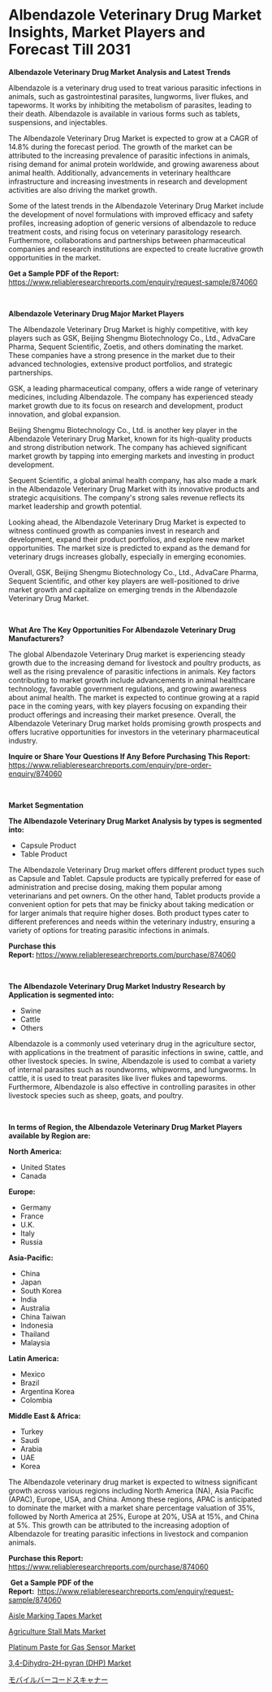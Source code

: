 <p><h1>Albendazole Veterinary Drug Market Insights, Market Players and Forecast Till 2031</h1></p><p><strong>Albendazole Veterinary Drug Market Analysis and Latest Trends</strong></p>
<p><p>Albendazole is a veterinary drug used to treat various parasitic infections in animals, such as gastrointestinal parasites, lungworms, liver flukes, and tapeworms. It works by inhibiting the metabolism of parasites, leading to their death. Albendazole is available in various forms such as tablets, suspensions, and injectables.</p><p>The Albendazole Veterinary Drug Market is expected to grow at a CAGR of 14.8% during the forecast period. The growth of the market can be attributed to the increasing prevalence of parasitic infections in animals, rising demand for animal protein worldwide, and growing awareness about animal health. Additionally, advancements in veterinary healthcare infrastructure and increasing investments in research and development activities are also driving the market growth.</p><p>Some of the latest trends in the Albendazole Veterinary Drug Market include the development of novel formulations with improved efficacy and safety profiles, increasing adoption of generic versions of albendazole to reduce treatment costs, and rising focus on veterinary parasitology research. Furthermore, collaborations and partnerships between pharmaceutical companies and research institutions are expected to create lucrative growth opportunities in the market.</p></p>
<p><strong>Get a Sample PDF of the Report:&nbsp;</strong> <a href="https://www.reliableresearchreports.com/enquiry/request-sample/874060">https://www.reliableresearchreports.com/enquiry/request-sample/874060</a></p>
<p>&nbsp;</p>
<p><strong>Albendazole Veterinary Drug Major Market Players</strong></p>
<p><p>The Albendazole Veterinary Drug Market is highly competitive, with key players such as GSK, Beijing Shengmu Biotechnology Co., Ltd., AdvaCare Pharma, Sequent Scientific, Zoetis, and others dominating the market. These companies have a strong presence in the market due to their advanced technologies, extensive product portfolios, and strategic partnerships.</p><p>GSK, a leading pharmaceutical company, offers a wide range of veterinary medicines, including Albendazole. The company has experienced steady market growth due to its focus on research and development, product innovation, and global expansion.</p><p>Beijing Shengmu Biotechnology Co., Ltd. is another key player in the Albendazole Veterinary Drug Market, known for its high-quality products and strong distribution network. The company has achieved significant market growth by tapping into emerging markets and investing in product development.</p><p>Sequent Scientific, a global animal health company, has also made a mark in the Albendazole Veterinary Drug Market with its innovative products and strategic acquisitions. The company's strong sales revenue reflects its market leadership and growth potential.</p><p>Looking ahead, the Albendazole Veterinary Drug Market is expected to witness continued growth as companies invest in research and development, expand their product portfolios, and explore new market opportunities. The market size is predicted to expand as the demand for veterinary drugs increases globally, especially in emerging economies.</p><p>Overall, GSK, Beijing Shengmu Biotechnology Co., Ltd., AdvaCare Pharma, Sequent Scientific, and other key players are well-positioned to drive market growth and capitalize on emerging trends in the Albendazole Veterinary Drug Market.</p></p>
<p>&nbsp;</p>
<p><strong>What Are The Key Opportunities For Albendazole Veterinary Drug Manufacturers?</strong></p>
<p><p>The global Albendazole Veterinary Drug market is experiencing steady growth due to the increasing demand for livestock and poultry products, as well as the rising prevalence of parasitic infections in animals. Key factors contributing to market growth include advancements in animal healthcare technology, favorable government regulations, and growing awareness about animal health. The market is expected to continue growing at a rapid pace in the coming years, with key players focusing on expanding their product offerings and increasing their market presence. Overall, the Albendazole Veterinary Drug market holds promising growth prospects and offers lucrative opportunities for investors in the veterinary pharmaceutical industry.</p></p>
<p><strong>Inquire or Share Your Questions If Any Before Purchasing This Report:</strong> <a href="https://www.reliableresearchreports.com/enquiry/pre-order-enquiry/874060">https://www.reliableresearchreports.com/enquiry/pre-order-enquiry/874060</a></p>
<p>&nbsp;</p>
<p><strong>Market Segmentation</strong></p>
<p><strong>The Albendazole Veterinary Drug Market Analysis by types is segmented into:</strong></p>
<p><ul><li>Capsule Product</li><li>Table Product</li></ul></p>
<p><p>The Albendazole Veterinary Drug market offers different product types such as Capsule and Tablet. Capsule products are typically preferred for ease of administration and precise dosing, making them popular among veterinarians and pet owners. On the other hand, Tablet products provide a convenient option for pets that may be finicky about taking medication or for larger animals that require higher doses. Both product types cater to different preferences and needs within the veterinary industry, ensuring a variety of options for treating parasitic infections in animals.</p></p>
<p><strong>Purchase this Report:&nbsp;</strong><a href="https://www.reliableresearchreports.com/purchase/874060">https://www.reliableresearchreports.com/purchase/874060</a></p>
<p>&nbsp;</p>
<p><strong>The Albendazole Veterinary Drug Market Industry Research by Application is segmented into:</strong></p>
<p><ul><li>Swine</li><li>Cattle</li><li>Others</li></ul></p>
<p><p>Albendazole is a commonly used veterinary drug in the agriculture sector, with applications in the treatment of parasitic infections in swine, cattle, and other livestock species. In swine, Albendazole is used to combat a variety of internal parasites such as roundworms, whipworms, and lungworms. In cattle, it is used to treat parasites like liver flukes and tapeworms. Furthermore, Albendazole is also effective in controlling parasites in other livestock species such as sheep, goats, and poultry.</p></p>
<p>&nbsp;</p>
<p><strong>In terms of Region, the Albendazole Veterinary Drug Market Players available by Region are:</strong></p>
<p>
    <p> <strong> North America: </strong>
        <ul>
            <li>United States</li>
            <li>Canada</li>
        </ul>
        </p> 
    <p> <strong> Europe: </strong>
        <ul>
            <li>Germany</li>
            <li>France</li>
            <li>U.K.</li>
            <li>Italy</li>
            <li>Russia</li>
        </ul>
        </p> 
    <p> <strong> Asia-Pacific: </strong>
        <ul>
            <li>China</li>
            <li>Japan</li>
            <li>South Korea</li>
            <li>India</li>
            <li>Australia</li>
            <li>China Taiwan</li>
            <li>Indonesia</li>
            <li>Thailand</li>
            <li>Malaysia</li>
        </ul>
        </p> 
    <p> <strong> Latin America: </strong>
        <ul>
            <li>Mexico</li>
            <li>Brazil</li>
            <li>Argentina Korea</li>
            <li>Colombia</li>
        </ul>
        </p> 
    <p> <strong> Middle East & Africa: </strong>
        <ul>
            <li>Turkey</li>
            <li>Saudi</li>
            <li>Arabia</li>
            <li>UAE</li>
            <li>Korea</li>
        </ul>
    </p>
    </p>
<p><p>The Albendazole veterinary drug market is expected to witness significant growth across various regions including North America (NA), Asia Pacific (APAC), Europe, USA, and China. Among these regions, APAC is anticipated to dominate the market with a market share percentage valuation of 35%, followed by North America at 25%, Europe at 20%, USA at 15%, and China at 5%. This growth can be attributed to the increasing adoption of Albendazole for treating parasitic infections in livestock and companion animals.</p></p>
<p><strong>Purchase this Report: </strong><a href="https://www.reliableresearchreports.com/purchase/874060">https://www.reliableresearchreports.com/purchase/874060</a></p>
<p>&nbsp;<strong>Get a Sample PDF of the Report:&nbsp;&nbsp;</strong><a href="https://www.reliableresearchreports.com/enquiry/request-sample/874060">https://www.reliableresearchreports.com/enquiry/request-sample/874060</a></p>
<p><strong></strong></p>
<p><p><a href="https://github.com/mancsybtousav/Market-Research-Report-List-1/blob/main/aisle-marking-tapes-market.md">Aisle Marking Tapes Market</a></p><p><a href="https://view.publitas.com/reportprime-1/agriculture-stall-mats-market-a-comprehensive-report-of-its-market-share-growth-trends-2024-2031/">Agriculture Stall Mats Market</a></p><p><a href="https://forested-sushi-9b0.notion.site/Platinum-Paste-for-Gas-Sensor-Market-Insights-Market-Players-and-Forecast-Till-2031-213754872c704a05a7fab4210482105a">Platinum Paste for Gas Sensor Market</a></p><p><a href="https://summer-dogwood-3e9.notion.site/3-4-Dihydro-2H-pyran-DHP-Market-Size-and-Examines-its-Market-Scope-with-a-Primary-Focus-on-Growt-27c0752203d34fb2b0848603b76c7cbe">3,4-Dihydro-2H-pyran (DHP) Market</a></p><p><a href="https://medium.com/@marcosmoenrt5657/%E3%83%A2%E3%83%90%E3%82%A4%E3%83%AB%E3%83%90%E3%83%BC%E3%82%B3%E3%83%BC%E3%83%89%E3%82%B9%E3%82%AD%E3%83%A3%E3%83%8A%E3%83%BC%E5%B8%82%E5%A0%B4%E3%81%AE%E8%A6%8F%E6%A8%A1-cagr-%E3%83%88%E3%83%AC%E3%83%B3%E3%83%89-2024-2030-454abe2d9825">モバイルバーコードスキャナー</a></p></p>